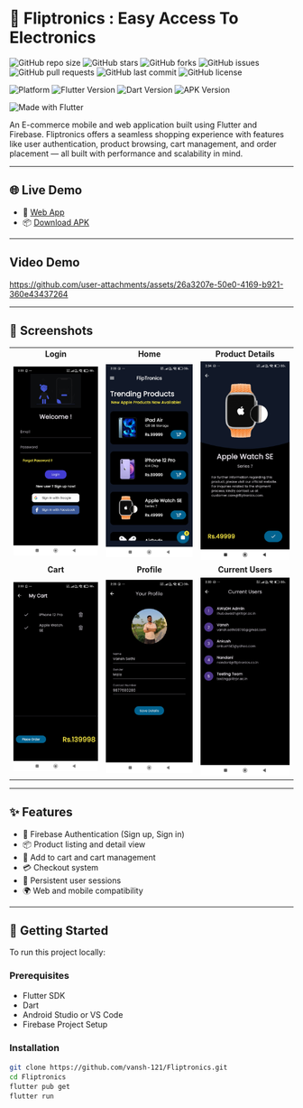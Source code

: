 # 📱 Fliptronics : Easy Access To Electronics

![GitHub repo size](https://img.shields.io/github/repo-size/vansh-121/Fliptronics?style=flat-square)
![GitHub stars](https://img.shields.io/github/stars/vansh-121/Fliptronics?style=flat-square)
![GitHub forks](https://img.shields.io/github/forks/vansh-121/Fliptronics?style=flat-square)
![GitHub issues](https://img.shields.io/github/issues/vansh-121/Fliptronics?style=flat-square)
![GitHub pull requests](https://img.shields.io/github/issues-pr/vansh-121/Fliptronics?style=flat-square)
![GitHub last commit](https://img.shields.io/github/last-commit/vansh-121/Fliptronics?style=flat-square)
![GitHub license](https://img.shields.io/github/license/vansh-121/Fliptronics?style=flat-square)

![Platform](https://img.shields.io/badge/platform-flutter-blue?logo=flutter&style=flat-square)
![Flutter Version](https://img.shields.io/badge/flutter-v3.19.1-blue?logo=flutter&style=flat-square)
![Dart Version](https://img.shields.io/badge/dart-v3.3.1-blue?logo=dart&style=flat-square)
![APK Version](https://img.shields.io/badge/version-1.0.0-blueviolet?style=flat-square)

![Made with Flutter](https://img.shields.io/badge/Made%20with-Flutter-1f425f.svg?style=flat-square&logo=flutter)


An E-commerce mobile and web application built using Flutter and Firebase. Fliptronics offers a seamless shopping experience with features like user authentication, product browsing, cart management, and order placement — all built with performance and scalability in mind.

---

## 🌐 Live Demo

- 🔗 [Web App](https://fliptronics.web.app/)
- 📦 [Download APK](https://drive.google.com/file/d/1Vn66T3rnYDEkQABozTN5pRUpSoR22w2v/view)

---

## Video Demo 


https://github.com/user-attachments/assets/26a3207e-50e0-4169-b921-360e43437264


---

## 📸 Screenshots

<div align="center">

<table>
  <tr>
    <td align="center"><b>Login</b></td>
    <td align="center"><b>Home</b></td>
    <td align="center"><b>Product Details</b></td>
  </tr>
  <tr>
    <td><img src="assets/screenshots/login .jpg" alt="Login" width="250"/></td>
    <td><img src="assets/screenshots/home.jpg" alt="Home" width="250"/></td>
    <td><img src="assets/screenshots/about.jpg" alt="Product Details" width="250"/></td>
  </tr>
  <tr>
    <td align="center"><b>Cart</b></td>
    <td align="center"><b>Profile</b></td>
    <td align="center"><b>Current Users</b></td>
  </tr>
  <tr>
    <td><img src="assets/screenshots/cart.jpg" alt="Cart" width="250"/></td>
    <td><img src="assets/screenshots/user_details.jpg" alt="Profile" width="250"/></td>
    <td><img src="assets/screenshots/users.jpg" alt="History" width="250"/></td>
  </tr>
</table>

</div>

---

## ✨ Features

- 🔐 Firebase Authentication (Sign up, Sign in)
- 📦 Product listing and detail view
- 🛒 Add to cart and cart management
- 💳 Checkout system
- 🔄 Persistent user sessions
- 🌍 Web and mobile compatibility

---

## 🚀 Getting Started

To run this project locally:

### Prerequisites

- Flutter SDK
- Dart
- Android Studio or VS Code
- Firebase Project Setup

### Installation

```bash
git clone https://github.com/vansh-121/Fliptronics.git
cd Fliptronics
flutter pub get
flutter run
